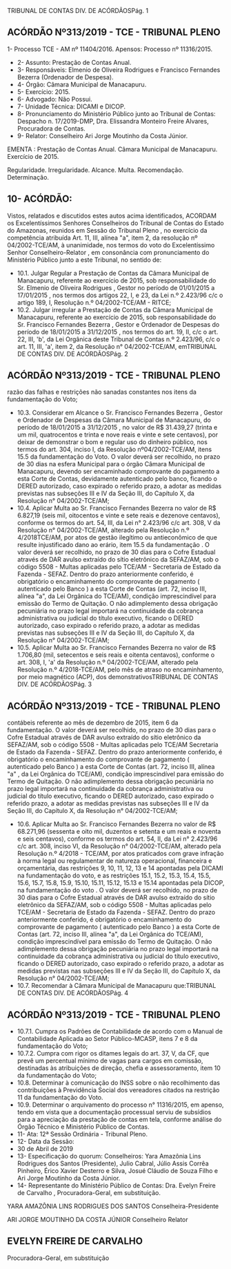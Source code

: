 TRIBUNAL DE CONTAS DIV. DE ACÓRDÃOSPág. 1

## ACÓRDÃO Nº313/2019 - TCE - TRIBUNAL PLENO

1- Processo TCE - AM nº 11404/2016. Apensos: Processo nº  11316/2015.

- 2- Assunto: Prestação de Contas Anual.
- 3- Responsáveis: Elmenio  de  Oliveira Rodrigues  e  Francisco Fernandes  Bezerra (Ordenador de Despesa).
- 4- Órgão: Câmara Municipal de Manacapuru.
- 5- Exercício: 2015.
- 6- Advogado: Não Possui.
- 7- Unidade Técnica: DICAMI e DICOP.
- 8- Pronunciamento do Ministério Público junto ao Tribunal de Contas: Despacho n. 17/2019-DMP, Dra. Elissandra Monteiro Freire Alvares, Procuradora de Contas.
- 9- Relator: Conselheiro Ari Jorge Moutinho da Costa Júnior.

EMENTA : Prestação  de  Contas  Anual. Câmara Municipal de Manacapuru. Exercício de 2015.

Regularidade. Irregularidade. Alcance. Multa. Recomendação. Determinação.

## 10-  ACÓRDÃO:

Vistos, relatados e discutidos estes autos acima identificados, ACORDAM os Excelentíssimos Senhores Conselheiros do Tribunal de Contas do Estado do Amazonas, reunidos em Sessão do Tribunal Pleno , no exercício da competência atribuída Art. 11, III, alínea "a", item 2, da resolução nº 04/2002-TCE/AM, à unanimidade, nos termos do voto do Excelentíssimo Senhor Conselheiro-Relator , em consonância com pronunciamento do Ministério Público junto a este Tribunal, no sentido de:

- 10.1. Julgar  Regular a  Prestação  de  Contas  da  Câmara  Municipal  de Manacapuru, referente ao exercício de 2015, sob responsabilidade do Sr. Elmenio de Oliveira Rodrigues , Gestor no período de 01/01/2015 a 17/01/2015 , nos termos dos artigos 22, I, e 23, da Lei n.º 2.423/96 c/c o artigo 189, I, Resolução n.º 04/2002-TCE/AM - RITCE;
- 10.2. Julgar  irregular a  Prestação  de  Contas  da  Câmara  Municipal  de Manacapuru, referente ao exercício de 2015, sob responsabilidade do Sr. Francisco Fernandes Bezerra , Gestor e Ordenador de Despesas do período de 18/01/2015 a 31/12/2015 , nos termos do art. 19, II, c/c o art. 22, III, 'b', da Lei Orgânica deste Tribunal de Contas n.º 2.423/96, c/c  o  art.  11,  III,  'a',  item  2,  da  Resolução  n°  04/2002-TCE/AM,  emTRIBUNAL DE CONTAS DIV. DE ACÓRDÃOSPág. 2

## ACÓRDÃO Nº313/2019 - TCE - TRIBUNAL PLENO

razão  das  falhas  e  restrições  não  sanadas  constantes  nos  itens  da fundamentação do Voto;

- 10.3. Considerar em Alcance o Sr. Francisco Fernandes Bezerra , Gestor e Ordenador de Despesas da Câmara Municipal de Manacapuru, do período de 18/01/2015 a 31/12/2015 , no valor de R$ 31.439,27 (trinta e um mil, quatrocentos e trinta e nove reais e vinte e sete centavos), por deixar  de  demonstrar  o  bom  e  regular  uso  do  dinheiro  público,  nos termos do art. 304, inciso I, da Resolução nº04/2002-TCE/AM, itens 15.5 da fundamentação do Voto. O valor deverá ser recolhido, no prazo de  30  dias  na  esfera  Municipal  para  o  órgão  Câmara  Municipal  de Manacapuru, devendo ser encaminhado comprovante do pagamento a esta Corte de Contas, devidamente autenticado pelo banco, ficando o DERED  autorizado,  caso  expirado  o  referido  prazo,  a  adotar  as medidas previstas nas subseções III e IV da Seção III, do Capítulo X, da Resolução n° 04/2002-TCE/AM;
- 10.4. Aplicar Multa ao Sr. Francisco Fernandes Bezerra no valor de R$ 6.827,19 (seis mil, oitocentos e vinte e sete reais e dezenove centavos), conforme os termos do art. 54, III, da Lei n° 2.423/96 c/c art. 308, V da Resolução n° 04/2002-TCE/AM, alterado pela Resolução n.º 4/2018TCE/AM, por atos de gestão ilegítimo ou antieconômico de que resulte injustificado  dano  ao  erário,  item  15.5  da  fundamentação . O  valor deverá ser recolhido, no prazo de 30 dias para o Cofre Estadual através de DAR avulso extraído do sítio eletrônico da SEFAZ/AM, sob o código 5508  -  Multas  aplicadas  pelo  TCE/AM  -  Secretaria  de  Estado  da Fazenda  -  SEFAZ.  Dentro  do  prazo  anteriormente  conferido,  é obrigatório o encaminhamento do comprovante de pagamento ( autenticado pelo Banco )  a  esta  Corte  de  Contas  (art.  72,  inciso  III, alínea "a", da Lei Orgânica do TCE/AM), condição imprescindível para emissão do Termo de Quitação. O não adimplemento dessa obrigação pecuniária  no  prazo  legal  importará  na  continuidade  da  cobrança administrativa ou  judicial do  título executivo, ficando o DERED autorizado,  caso  expirado  o  referido  prazo,  a  adotar  as  medidas previstas  nas  subseções  III  e  IV  da  Seção  III,  do  Capítulo  X,  da Resolução n° 04/2002-TCE/AM;
- 10.5. Aplicar Multa ao Sr. Francisco Fernandes Bezerra no valor de R$ 1.706,80 (mil, setecentos e seis reais e oitenta centavos), conforme o art.  308,  I,  'a'  da  Resolução  n.º  04/2002-TCE/AM,  alterado  pela Resolução n.º 4/2018-TCE/AM, pelo mês de atraso no encaminhamento,  por  meio  magnético  (ACP),  dos  demonstrativosTRIBUNAL DE CONTAS DIV. DE ACÓRDÃOSPág. 3

## ACÓRDÃO Nº313/2019 - TCE - TRIBUNAL PLENO

contábeis  referente ao  mês  de  dezembro  de  2015,  item  6  da fundamentação. O valor deverá ser recolhido, no prazo de 30 dias para o Cofre Estadual através de DAR avulso extraído do sítio eletrônico da SEFAZ/AM,  sob  o  código  5508  -  Multas  aplicadas  pelo  TCE/AM  Secretaria de Estado  da Fazenda  -  SEFAZ.  Dentro  do  prazo anteriormente conferido, é obrigatório o encaminhamento do comprovante de pagamento ( autenticado pelo Banco ) a esta Corte de Contas (art. 72, inciso III, alínea "a" , da Lei Orgânica do TCE/AM), condição imprescindível para emissão do Termo de Quitação. O não adimplemento dessa obrigação pecuniária no prazo legal importará na continuidade da cobrança administrativa ou judicial do título executivo,  ficando  o  DERED  autorizado,  caso  expirado  o  referido prazo, a adotar as medidas previstas nas subseções III e IV da Seção III, do Capítulo X, da Resolução n° 04/2002-TCE/AM;

- 10.6. Aplicar Multa ao Sr. Francisco Fernandes Bezerra no valor de R$ 68.271,96 (sessenta e oito mil, duzentos e setenta e um reais e noventa e seis centavos), conforme os termos do art. 54, II, da Lei n° 2.423/96 c/c art. 308, inciso VI, da Resolução n° 04/2002-TCE/AM, alterado pela Resolução  n.º  4/2018  -  TCE/AM,  por  atos  praticados  com  grave infração  à  norma  legal  ou  regulamentar  de  natureza  operacional, financeira  e  orçamentária,  das  restrições 9,  10,  11,  12,  13  e  14 apontadas  pela  DICAMI  na  fundamentação  do  voto,  e  as  restrições 15.1, 15.2, 15.3, 15.4, 15.5, 15.6, 15.7, 15.8, 15.9, 15.10, 15.11, 15.12, 15.13 e 15.14 apontadas pela DICOP, na fundamentação do voto . O valor deverá ser recolhido, no prazo de 30 dias para o Cofre Estadual através de DAR avulso extraído do sítio eletrônico da SEFAZ/AM, sob o código 5508 - Multas aplicadas pelo TCE/AM - Secretaria de Estado da  Fazenda  -  SEFAZ.  Dentro  do  prazo  anteriormente  conferido,  é obrigatório o encaminhamento do comprovante de pagamento ( autenticado pelo Banco )  a  esta  Corte  de  Contas  (art.  72,  inciso  III, alínea "a", da Lei Orgânica do TCE/AM), condição imprescindível para emissão do Termo de Quitação. O não adimplemento dessa obrigação pecuniária  no  prazo  legal  importará  na  continuidade  da  cobrança administrativa ou  judicial do  título executivo, ficando o DERED autorizado,  caso  expirado  o  referido  prazo,  a  adotar  as  medidas previstas  nas  subseções  III  e  IV  da  Seção  III,  do  Capítulo  X,  da Resolução n° 04/2002-TCE/AM;
- 10.7. Recomendar à Câmara Municipal de Manacapuru que:TRIBUNAL DE CONTAS DIV. DE ACÓRDÃOSPág. 4

## ACÓRDÃO Nº313/2019 - TCE - TRIBUNAL PLENO

- 10.7.1. Cumpra os Padrões de Contabilidade de acordo com o Manual de Contabilidade Aplicada ao Setor Público-MCASP, itens 7 e 8 da fundamentação do Voto;
- 10.7.2. Cumpra com rigor os ditames legais do art. 37, V, da CF, que prevê um percentual mínimo de vagas para cargos em comissão, destinadas às atribuições de direção, chefia e assessoramento, item 10 da fundamentação do Voto;
- 10.8. Determinar à  comunicação  do  INSS  sobre  o  não  recolhimento  das contribuições à Previdência Social dos vereadores citados na restrição 11 da fundamentação do Voto.
- 10.9. Determinar o arquivamento do processo n° 11316/2015, em apenso, tendo em vista que a documentação processual serviu de subsídios para a apreciação da prestação de contas em tela, conforme análise do Órgão Técnico e Ministério Público de Contas.
- 11-  Ata: 12ª Sessão Ordinária - Tribunal Pleno.
- 12-  Data da Sessão:
- 30 de Abril de 2019
- 13-  Especificação do quorum: Conselheiros: Yara Amazônia Lins Rodrigues dos Santos (Presidente), Julio Cabral, Júlio Assis Corrêa Pinheiro, Érico Xavier Desterro e Silva, Josué Cláudio de Souza Filho e Ari Jorge Moutinho da Costa Júnior.
- 14-  Representante do Ministério Público de Contas: Dra. Evelyn Freire de Carvalho , Procuradora-Geral, em substituição.

YARA AMAZÔNIA LINS RODRIGUES DOS SANTOS Conselheira-Presidente

ARI JORGE MOUTINHO DA COSTA JÚNIOR Conselheiro Relator

## EVELYN FREIRE DE CARVALHO

Procuradora-Geral, em substituição